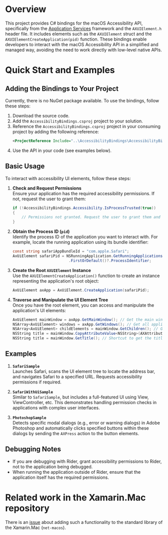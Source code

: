 # Overview

This project provides C# bindings for the macOS Accessibility API, specifically from the
[Application Services](https://developer.apple.com/documentation/applicationservices) framework and the 
`AXUIElement.h` header file. It includes elements such as the `AXUIElement` struct and the 
`AXUIElementCreateApplication(pid)` function. 
These bindings enable developers to interact with the macOS Accessibility API in a simplified and managed way, avoiding the need to work directly with low-level native APIs.

# Quick Start and Examples

## Adding the Bindings to Your Project

Currently, there is no NuGet package available. To use the bindings, follow these steps:
 
1. Download the source code.
2. Add the `AccessibilityBindings.csproj` project to your solution.
3. Reference the `AccessibilityBindings.csproj` project in your consuming project by adding the following reference:
   ```xml
   <ProjectReference Include="..\AccessibilityBindings\AccessibilityBindings.csproj" />
   ```
4. Use the API in your code (see examples below).

## Basic Usage

To interact with accessibility UI elements, follow these steps:

1. **Check and Request Permissions**  
   Ensure your application has the required accessibility permissions. If not, request the user to grant them:
   ```csharp
   if (!AccessibilityBindings.Accessibility.IsProcessTrusted(true))
   {
       // Permissions not granted. Request the user to grant them and wait for confirmation.
   }
   ```

2. **Obtain the Process ID (`pid`)**  
   Identify the process ID of the application you want to interact with. For example, locate the running application using its bundle identifier:
   ```csharp
   const string safariAppBundleId = "com.apple.Safari";
   AxUiElement safariPid = NSRunningApplication.GetRunningApplications(safariAppBundleId)
                            .FirstOrDefault()?.ProcessIdentifier;
   ```

3. **Create the Root `AXUIElement` Instance**  
   Use the `AXUIElementCreateApplication()` function to create an instance representing the application's root object:
   ```csharp
   AxUiElement axApp = AxUiElement.CreateApplication(safariPid);
   ```

4. **Traverse and Manipulate the UI Element Tree**  
   Once you have the root element, you can access and manipulate the application's UI elements:
   ```csharp
   AxUiElement mainWindow = axApp.GetMainWindow(); // Get the main window
   NSArray<AxUiElement> windows = axApp.GetWindows(); // Get all application windows
   NSArray<AxUiElement> childElements = mainWindow.GetChildren(); // Get child elements (e.g., labels, buttons)
   NSString title = mainWindow.CopyAttributeValue<NSString>(AXAttribute.Title); // Get the title attribute value
   NSString title = mainWindow.GetTitle(); // Shortcut to get the title attribute value
   ```

## Examples

1. **`SafariSample`**  
   Launches Safari, scans the UI element tree to locate the address bar, and navigates Safari to a specified URL.
Requests accessibility permissions if required.

2. **`SafariWithUiSample`**  
   Similar to `SafariSample`, but includes a full-featured UI using View, ViewController, etc. 
This demonstrates handling permission checks in applications with complex user interfaces.

3. **`PhotoshopSample`**  
   Detects specific modal dialogs (e.g., error or warning dialogs) in Adobe Photoshop and automatically clicks 
specified buttons within these dialogs by sending the `AXPress` action to the button elements.

## Debugging Notes

- If you are debugging with Rider, grant accessibility permissions to Rider, not to the application being debugged.
- When running the application outside of Rider, ensure that the application itself has the required permissions.

# Related work in the Xamarin.Mac repository
There is an [issue](https://github.com/xamarin/xamarin-macios/issues/7536) about adding such a functionality to the standard library of the Xamarin.Mac (`net-macos`). 
